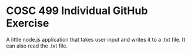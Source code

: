 # COSC 499 Individual GitHub Exercise

A little node.js application that takes user input and writes it to a .txt file. It can also read the .txt file.
